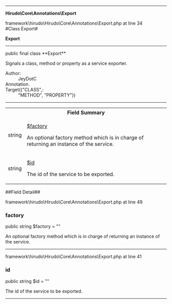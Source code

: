 
- - -

**Hirudo\Core\Annotations\Export**
<div class="location">framework\hirudo\Hirudo\Core\Annotations\Export.php at line 34</div>
#Class Export#

**Export**


- - -

<p class="signature">public final  class **Export**</p>

<div class="comment" id="overview_description"><p>Signals a class, method or property as a service exporter.</p></div>

<dl>
<dt>Author:</dt>
<dd>JeyDotC</dd>
<dt>Annotation.</dt>
<dt>Target({"CLASS",:</dt>
<dd>"METHOD", "PROPERTY"})</dd>
</dl>

- - -

<table id="summary_field">
<tr><th colspan="2">Field Summary</th></tr>
<tr>
<td class="type"> string</td>
<td class="description"><p class="name"><a href="#factory">$factory</a></p><p class="description">An optional factory method which is in charge of returning
an instance of the service.</p></td>
</tr>
<tr>
<td class="type"> string</td>
<td class="description"><p class="name"><a href="#id">$id</a></p><p class="description">The id of the service to be exported.</p></td>
</tr>
</table>

##Field Detail##
<div class="location">framework\hirudo\Hirudo\Core\Annotations\Export.php at line 49</div>
<h3 id="factory">factory</h3>

public  string $factory = &quot;&quot;
<div class="details">
<p>An optional factory method which is in charge of returning
an instance of the service.</p></div>

- - -

<div class="location">framework\hirudo\Hirudo\Core\Annotations\Export.php at line 41</div>
<h3 id="id">id</h3>

public  string $id = &quot;&quot;
<div class="details">
<p>The id of the service to be exported.</p></div>

- - -

